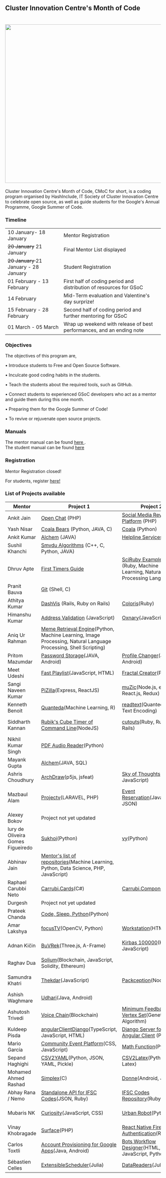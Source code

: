 ## Cluster Innovation Centre's Month of Code

<h1 align="center">
  <img src="https://github.com/duskybomb/CMoC/blob/master/Beta_white.png?raw=true" width ="512px" height ="auto">
</h1>

Cluster Innovation Centre's Month of Code, CMoC for short, is a coding program organised by HashInclude, IT Society of Cluster Innovation Centre to celebrate open source, as well as guide students for the Google's Annual Programme, Google Summer of Code.

### Timeline  
  
<table>
  <tr>
    <td>
      10 January- 18 January
    </td>
    <td>
      Mentor Registration 
    </td>
  </tr>
  <tr>
    <td>
      <strike>20 January</strike>
      21 January
    </td>
    <td>
      Final Mentor List displayed
    </td>
  </tr>
  <tr>
    <td>
      <strike>20 January </strike> 21 January  - 28 January
    </td>
    <td>
      Student Registration  
    </td>
  </tr>
  <tr>
    <td>
      01 February - 13 February 
    </td>
    <td>
      First half of coding period and distribution of resources for GSoC
    </td>
  </tr>
  <tr>
    <td>
      14 February
    </td>
    <td>
      Mid-Term evaluation and Valentine's day surprize!
    </td>
  </tr>
  <tr>
    <td>
      15 February - 28 February
    </td>
    <td>
      Second half of coding period and further mentoring for GSoC
    </td>
  </tr>
  <tr>
    <td>
      01 March - 05 March
    </td>
    <td>
      Wrap up weekend with release of best performances, and an ending note
    </td>
  </tr>
</table>
  

### Objectives

The objectives of this program are, 

•  Introduce students to Free and Open Source Software.

•  Inculcate good coding habits in the students.

•  Teach the students about the required tools, such as GitHub. 

•  Connect students to experienced GSoC developers who act as a mentor and guide them during this one month.

•  Preparing them for the Google Summer of Code! 

•  To revive or rejuvenate open source projects.


### Manuals 

The mentor manual can be found [ here ](https://drive.google.com/file/d/1U3g5JEL70MWFSpdk864NgAA_21gkbUV2/view?usp=sharing).  
The student manual can be found [here](https://drive.google.com/file/d/1O9uFfHRqMkLGy0G9IDA97rBfTxPNSRkj/view?usp=sharing)

### Registration

Mentor Registration closed!  

For students, register [here!](https://goo.gl/forms/Ri0VMYBDappWpC1p1) 

### List of Projects available

| Mentor                              | Project 1                                                      | Project 2                                                      | Project 3                                                               |
|-----------------------------------|----------------------------------------------------------------|----------------------------------------------------------------|-------------------------------------------------------------------------|
| Ankit Jain                        |[Open Chat](https://github.com/ankitjain28may/openchat) (PHP)                   | [Social Media Review Platform](https://github.com/ankitjain28may/Social-Media-Review-Platform) (PHP) | [Code Pad](https://github.com/ncs-jss/Code-Pad) (PHP)                                    |
| Yash Nisar                        | [Coala Bears](https://github.com/coala/coala-bears) (Python, JAVA, C)                          | [Coala](https://github.com/coala/coala) (Python)                                  |                                                                         |
| Ankit Kumar                       | [Alchem](https://github.com/alchemsynergy/alchem) (JAVA)                       | [Helpline Services](https://github.com/Ankitkumar94/Helpline-Services) (JAVA)             |                                                                         |
| Sushil Khanchi                    | [Smvdu Algorithms](https://github.com/khanchi97/Smvdu-Algos) (C++, C, Python, JAVA)                      |                                                                |                                                                         |
| Dhruv Apte                        | [First Timers Guide](https://github.com/the-ethan-hunt/first-timers-guide)           | [SciRuby Examples](https://github.com/the-ethan-hunt/sciruby-examples) (Ruby, Machine Learning, Natural Processing Language)             | [Awesome Easter Eggs](https://github.com/the-ethan-hunt/awesome-easter-eggs)(General Programming)                   |
| Pranit Bauva                      | [Git](http://github.com/git/git) (Shell, C)                                      |                                                                |                                                                         |
| Athitya Kumar                     | [DashVis](https://github.com/athityakumar/dashvis) (Rails, Ruby on Rails)                       | [Coloris](https://github.com/athityakumar/colorls)(Ruby)                        |[TV Series](https://github.com/athityakumar/tvseries)(Ruby)                                |
| Himanshu Kumar                    | [Address Validation](https://github.com/himanshukumar660/Address-Validation) (JavaScript)        | [Oxnary](https://github.com/himanshukumar660/Oxnary)(JavaScript)                     | [Vessel Tracking](https://github.com/himanshukumar660/Vessel-Tracking)(JavaScript)                    |
| Aniq Ur Rahman                    | [Meme Retrieval Engine](https://github.com/Aniq55/MemeFinder)(Python, Machine Learning, Image Processing, Natural Language Processing, Shell Scripting)                          |                                                                |                                                                         |
| Pritom Mazumdar                   | [Password Storage](https://github.com/Pritom14/Password-Storage)(JAVA, Android)                   | [Profile Changer](https://github.com/Pritom14/Profile-Changer)(JAVA, Android)                    | [GPS](https://github.com/Pritom14/Gps)(JAVA, Android)                                         |
| Meet Udeshi                       | [Fast Playlist](https://github.com/udiboy1209/fast_playlist)(JavaScript, HTML)                    | [Fractal Creator](https://github.com/udiboy1209/fractal-creator)(Python)                  |                                                                         |
| Sangi Naveen Kumar                | [PiZilla](https://github.com/nkprince007/pizilla)(Express, ReactJS)                         | [muZic](https://github.com/nkprince007/muzic-electron)(Node.js, electron, React.js, Redux)                  | [Mentor's list of repositories](https://github.com/nkprince007/)                                         |
| Kenneth Benoit                    | [Quanteda](http://github.com/quanteda/quanteda)(Machine Learning, R)                            | [readtext](http://github.com/quanteda/readtext)(Quanteda, R, Text Encoding)                            |                                                                         |
| Siddharth Kannan                  | [Rubik's Cube Timer of Command Line](https://github.com/icyflame/cli-cube-timer)(NodeJS)                    | [cutouts](https://github.com/icyflame/cutouts)(Ruby, Ruby on Rails)                            | [Awesome Social Science](https://github.com/icyflame/awesome-social-science)(Social Science)                      |
| Nikhil Kumar Singh                | [PDF Audio Reader](https://github.com/nikhilkumarsingh/PDF_AUDIO_READER)(Python)           |                                                                |                                                                         |
| Mayank Gupta                      | [Alchem](https://github.com/alchemsynergy/alchem)(JAVA, SQL)                        |                                                                |                                                                         |
| Ashris Choudhury                  | [ArchDraw](https://github.com/iashris/archdraw)(p5js, jsfeat)                            | [Sky of Thoughts](https://github.com/iashris/skyofthoughts.github.io)(HTML, JavaScript)            |                                                                         |
| Mazbaul Alam                      | [Projectv](https://github.com/Mazbaul/projectv)(LARAVEL, PHP)                            | [Event Reservation](https://github.com/Mazbaul/Event_reservation)(JavaScript, JSON)                   | [Online Learning and Course Management System](https://github.com/Mazbaul/Online-Learning-And-Course-Management-System)(JavaScript, JSON) |
| Alexey Bokov                      | Project not yet updated                |                                                                |                                                                         |
| Iury de Oliveira Gomes Figueiredo | [Sukhoi](https://github.com/iogf/sukhoi)(Python)                                 | [vy](https://github.com/iogf/vy)(Python)                                     | [crocs](https://github.com/iogf/crocs)(Python)                                           |
| Abhinav Jain                      | [Mentor's list of repositories](https://github.com/AbhinavJain13)(Machine Learning, Python, Data Science, PHP, JavaScript)                               |                                                                |                                                                         |
| Raphael Carubbi Neto              | [Carrubi.Cards](https://github.com/rcarubbi/Carubbi.Cards )(C#)                     | [Carrubi.Components](https://github.com/rcarubbi/Carubbi.Components)(C#)                 | [Carrubi.Package Tracker](https://github.com/rcarubbi/Carubbi.PackageTracker)(C#)                      |
| Durgesh                           | Project not yet updated                                                            |                                                                |                                                                         |
| Prateek Chanda                    | [Code, Sleep, Python](https://github.com/prateekiiest/Code-Sleep-Python)(Python)              |                                                                |                                                                         |
| Amar Lakshya                      | [focusTV](https://github.com/amar-laksh/focusTV)(OpenCV, Python)                          | [Workstation](https://github.com/amar-laksh/workstation)(HTML)                      |                                                                         |
| Adnan Kičin                       | [BuVRek](https://github.com/TheAdnan/BuVRek)(Three.js, A-Frame)                             | [Kirbas 100000](https://github.com/TheAdnan/Kirbas-100000)(HTML, JavaScript)                      | [Hadith of The Day](https://github.com/TheAdnan/hadith-of-the-day)(Python, Webextension)                           |
| Raghav Dua                        | [Solium](https://github.com/duaraghav8/Solium)(Blockchain, JavaScript, Solidity, Ethereum)                           |                                                                |                                                                         |
| Samundra Khatri                   | [Thekdar](https://github.com/samundrak/thekdar)(JavaScript)                           | [Packception](https://github.com/samundrak/packception)(NodeJS)                       | [Application Development Kit](https://github.com/samundrak/Facebook-Application-Development-Kit)(PHP)       |
| Ashish Waghmare                   | [Udhari](https://github.com/talcrafts/udhari)(Java, Android)                            |                                                                |                                                                         |
| Ashutosh Trivedi                  | [Voice Chain](https://github.com/codeAshu/voice-chain)(Blockchain)                        | [Minimum Feedback Vertex Set](https://github.com/codeAshu/fvs)(Genetic Algorithm)                                | [ABMS Panic Evacuation](https://github.com/codeAshu/ABMS-Panic-Evacuation)(JAVA)                       |
| Kuldeep Pisda                     | [angularClientDjango](https://github.com/kdpisda/angularClientDjango)(TypeScript, JavaScript, HTML)                 | [Django Server for Angular Client](https://github.com/kdpisda/djangoServerForAngularClient ) (Python)      |                                                                         |
| Mario García                      | [Community Event Platform](https://github.com/mattdark/community-event-platform)(CSS, JavaScript)| [Math Function](https://github.com/mattdark/math-function)(Python)                      |                                                                         |
| Sepand Haghighi                   | [CSV2YAML](https://github.com/sepandhaghighi/csv2yaml)(Python, JSON, YAML, Pickle)                     | [CSV2Latex](https://github.com/sepandhaghighi/csv2latex)(Python, Latex)                    | [Telecheck](https://github.com/sepandhaghighi/telecheck)(Python)                             |
| Mohamed Ahmed Rashad              | [Simplex](https://github.com/MohammedRashad/Simplex)(C)| [Donne](https://github.com/MohammedRashad/Donne)(Android, JAVA)                        | [RoboX](https://github.com/MohammedRashad/RoboX)(Java, Robotics)                                 |
| Abhay Rana /  Nemo                | [Standalone API for IFSC Codes](https://github.com/razorpay/ifsc-api/)(JSON, Ruby)                          | [IFSC Codes Repository](https://github.com/razorpay/ifsc)(Ruby, PHP)                               | [Concierge](https://github.com/razorpay/concierge)(AVS, PHP, Networking)|
| Mubaris NK                        | [Curiosity](https://github.com/mubaris/curiosity)(JavaScript, CSS)                           | [Urban Robot](https://github.com/mubaris/urban-robot)(Python)                         | [Aurora](https://github.com/gostudent/aurora)(GO Programming Language)                                     |
| Vinay Khobragade                  | [Surface](https://github.com/feat7/Surface)(PHP)                               | [React Native Firebase Authentication](https://github.com/feat7/rnf-auth)(Redux)                              | [Meetings Manager](https://github.com/feat7/meetings-manager)(PHP)                               |
| Carlos Toxtli                     |[Account Provisioning for Google Apps]( https://github.com/google/account-provisioning-for-google-apps)(Java, Android) | [Bots Workflow Designer](https://github.com/toxtli/bots-workflow-designer)(HTML, JavaScript, Python)               | [Facebook Chat API](https://github.com/Schmavery/facebook-chat-api                          )(NodeJS)|
| Sébastien Celles                  | [ExtensibleScheduler](https://github.com/scls19fr/ExtensibleScheduler.jl/)(Julia)            | [DataReaders](https://github.com/JuliaDataReaders/DataReaders.jl)(Julia)                  |                                                                         |
